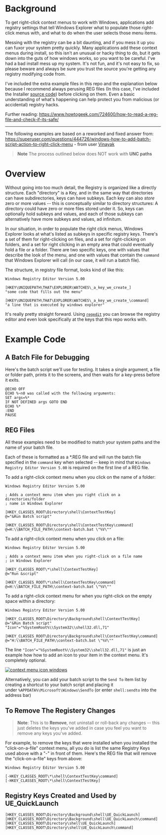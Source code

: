 
# Background
To get right-click context menus to work with Windows, applications add registry settings that tell Windows Explorer what to populate those right-click menus with, and what to do when the user selects those menu items.  

Messing with the registry can be a bit daunting, and if you mess it up you can fuxor your system pretty quickly.  Many applications add these context menus during install, so this isn't an unusual or hacky thing to do, but it gets down into the guts of how windows works, so you want to be careful.  I've had a bad install mess up my system.  It's not fun, and it's not easy to fix, so please beware and always be sure you trust the source you're getting any registry modifying code from.

I've included the extra example files in this repo and the explanation below because I recommend always perusing REG files (In this case, I've included the Installer [source code](../src/UE_QuickLaunch_installer/ExampleComponents.wxs)) before clicking on them.  Even a basic understanding of what's happening can help protect you from malicious (or accidental) registry hacks. 

Further reading:  https://www.howtogeek.com/724600/how-to-read-a-reg-file-and-check-if-its-safe/

---
The following examples are based on a reworked and fixed answer from:  https://superuser.com/questions/444726/windows-how-to-add-batch-script-action-to-right-click-menu - from user [Vinayak](https://superuser.com/users/167187/vinayak)

> **Note** The process outlined below does NOT work with **UNC paths**

# Overview
Without going into too much detail, the Registry is organized like a directly structure.  Each "directory" is a Key, and in the same way that directories can have subdirectories, keys can have subkeys.  Each key can also *store* zero or more values  -- this is conceptually similar to directory structures:  A directory could have zero or more files stored under it.  So, keys can optionally hold subkeys and values, and each of those subkeys can alternatively have more subkeys and values, ad infinitum.

In our situation, in order to populate the right click menus, Windows Explorer looks at what's listed as subkeys in specific registry keys.  There's a set of them for right-clicking on files, and a set for right-clicking on folders, and a set for right clicking in an empty area that could eventually hold a file or a folder.  There are two specific keys, one with values that describe the look of the menu, and one with values that contain the `command` that Windows Explorer will call (in our case, it will run a batch file). 

The structure, in registry file format, looks kind of like this:
```
Windows Registry Editor Version 5.00

[HKEY\UNIQUEPATH\THAT\EXPLORER\WATCHES\_a_key_we_create_]
"some code that fills out the menu"

[HKEY\UNIQUEPATH\THAT\EXPLORER\WATCHES\_a_key_we_create_\command]
"a line that is executed by windows explorer"
```

It's really pretty straight forward.  Using [`regedit`](https://support.microsoft.com/en-us/windows/how-to-open-registry-editor-in-windows-10-deab38e6-91d6-e0aa-4b7c-8878d9e07b11) you can browse the registry editor and even look specifically at the keys that this repo works with.

# Example Code
## A Batch File for Debugging
Here's the batch script we'll use for testing.  It takes a single argument, a file or folder path, prints it to the screens, and then waits for a key-press before it exits.
```
@ECHO OFF
ECHO %~n0 was called with the following arguments:
SET args=%*
IF NOT DEFINED args GOTO END
ECHO %*
:END
PAUSE
```

## REG Files
All these examples need to be modified to match your system paths and the name of your batch file.

Each of these is formatted as a  \*.REG file and will run the batch file specified in the `command` key when selected -- keep in mind that `Windows Registry Editor Version 5.00` is required on the first line of a REG file.

To add a right-click context menu when you click on the name of a folder:
```
Windows Registry Editor Version 5.00

; Adds a context menu item when you right click on a directories/folder 
; name in Windows Explorer

[HKEY_CLASSES_ROOT\Directory\shell\ContextTestKey]
@="&Run Batch script"

[HKEY_CLASSES_ROOT\Directory\shell\ContextTestKey\command]
@=H:\\BATCH_FILE_PATH\\context-batch.bat \"%V\""
```

To add a right-click context menu when you click on a file:
```
Windows Registry Editor Version 5.00

; Adds a context menu item when you right-click on a file name 
; in Windows Explorer

[HKEY_CLASSES_ROOT\*\shell\ContextTestKey]
@="Run &script"

[HKEY_CLASSES_ROOT\*\shell\ContextTestKey\command]
@=H:\\BATCH_FILE_PATH\\context-batch.bat \"%V\""
```

To add a right-click context menu for when you right-click on the empty space within a directory:
```
Windows Registry Editor Version 5.00

[HKEY_CLASSES_ROOT\Directory\Background\shell\ContextTestKey]
@="&Run Batch script"
"Icon"="%SystemRoot%\\System32\\shell32.dll,71"

[HKEY_CLASSES_ROOT\Directory\Background\shell\ContextTestKey\command]
@="H:\\BATCH_FILE_PATH\\context-batch.bat \"%V\""
```

The line `"Icon"="%SystemRoot%\\System32\\shell32.dll,71"` is just an example how how to add an icon to your item in the context menu.  It's completely optional.

[![context menu icon windows](https://i.stack.imgur.com/z57XF.png)](https://i.stack.imgur.com/z57XF.png)

Alternatively, you can add your batch script to the `Send To` item list by creating a shortcut to your batch script and placing it under `%APPDATA%\Microsoft\Windows\SendTo` (or enter `shell:sendto` into the address bar)

## To Remove The Registery Changes
> **Note**:  This is to **Remove**, not uninstall or roll-back any changes -- this just deletes the keys you've added in case you feel you want to remove any keys you've added.

For example, to remove the keys that were installed when you installed the "click-on-a-file" context menu, all you do is list the same Registry Keys used above with a "-" in front of them.  Here's the REG file that will remove the "click-on-a-file" keys from above:
```
Windows Registry Editor Version 5.00

[-HKEY_CLASSES_ROOT\*\shell\ContextTestKey\command]
[-HKEY_CLASSES_ROOT\*\shell\ContextTestKey]
```



## Registry Keys Created and Used by UE_QuickLaunch
```
[HKEY_CLASSES_ROOT\Directory\Background\shell\UE_QuickLaunch]
[HKEY_CLASSES_ROOT\Directory\Background\shell\UE_QuickLaunch\command]
[HKEY_CLASSES_ROOT\Directory\shell\UE_QuickLaunch]
[HKEY_CLASSES_ROOT\Directory\shell\UE_QuickLaunch\command]
```


